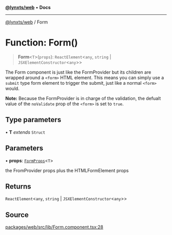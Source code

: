 [**@lynxts/web**](../README.md) • **Docs**

***

[@lynxts/web](../README.md) / Form

# Function: Form()

> **Form**\<`T`\>(`props`): `ReactElement`\<`any`, `string` \| `JSXElementConstructor`\<`any`\>\>

The Form component is just like the FormProvider but its children
are wrapped around a `<form>` HTML element. This means you can simply use a
`submit` type form element to trigger the submit, just like a normal
`<form>` would.

**Note:** Because the FormProvider is in charge of the validation, the
defualt value of the `noValidate` prop of the `<form>` is set to `true`.

## Type parameters

• **T** *extends* `Struct`

## Parameters

• **props**: [`FormProps`](../interfaces/FormProps.md)\<`T`\>

the FromProvider props plus the HTMLFormElement props

## Returns

`ReactElement`\<`any`, `string` \| `JSXElementConstructor`\<`any`\>\>

## Source

[packages/web/src/lib/Form.component.tsx:28](https://github.com/JoseLion/lynxts/blob/main/packages/web/src/lib/Form.component.tsx#L28)
